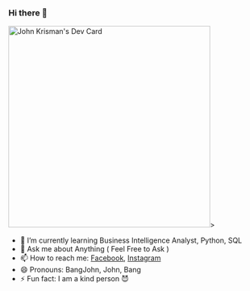### Hi there 👋

<!--
**bangjohn/bangjohn** is a ✨ _special_ ✨ repository because its `README.md` (this file) appears on your GitHub profile.

Here are some ideas to get you started:
-->
<a href="https://app.daily.dev/bangjohn"><img src="https://api.daily.dev/devcards/127cf1359c3840b5858894b3a49fc462.png?r=45l" width="400" alt="John Krisman's Dev Card"/></a>>

- 🌱 I’m currently learning Business Intelligence Analyst, Python, SQL
- 💬 Ask me about Anything ( Feel Free to Ask )
- 📫 How to reach me: <a href="https://fb.com/dbhdtzh">Facebook</a>, <a href="https://instagram.com/bangjohn.id">Instagram</a>
- 😄 Pronouns: BangJohn, John, Bang
- ⚡ Fun fact: I am a kind person 😈






